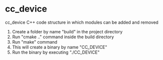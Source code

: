 # cc_device
cc_device C++ code structure in which modules can be added and removed

1. Create a folder by name "build" in the project directory
2. Run "cmake .." command inside the build directory
3. Run "make" command
4. This will create a binary by name "CC_DEVICE"
5. Run the binary by executing "./CC_DEVICE"
